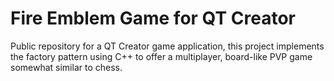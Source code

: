 # Fire Emblem Game for QT Creator
Public repository for a QT Creator game application, this project implements the factory pattern using C++ to offer a multiplayer, board-like PVP game somewhat similar to chess.
